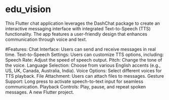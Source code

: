 # edu_vision
This Flutter chat application leverages the DashChat package to create an interactive messaging interface with integrated Text-to-Speech (TTS) functionality. The app features a user-friendly design that enhances communication through voice and text.
 
#Features:
Chat Interface: Users can send and receive messages in real time.
Text-to-Speech Settings: Users can customize TTS options, including:
Speech Rate: Adjust the speed of speech output.
Pitch: Change the tone of the voice.
Language Selection: Choose from various English accents (e.g., US, UK, Canada, Australia, India).
Voice Options: Select different voices for TTS playback.
File Attachment: Users can attach files to messages.
Gesture Support: Long press to activate speech-to-text input for seamless communication.
Playback Controls: Play, pause, and repeat spoken messages.
A new Flutter project.
